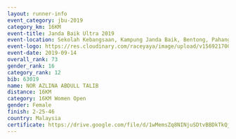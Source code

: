 ```yaml
---
layout: runner-info 
event_category: jbu-2019 
category_km: 16KM 
event-title: Janda Baik Ultra 2019  
event-location: Sekolah Kebangsaan, Kampung Janda Baik, Bentong, Pahang, Malaysia 
event-logo: https://res.cloudinary.com/raceyaya/image/upload/v1569217009/logo/janda-baik_vch1pc.jpg 
event-date: 2019-09-14 
overall_rank: 73
gender_rank: 16
category_rank: 12
bib: 63019
name: NOR AZLINA ABDULL TALIB
distance: 16KM
category: 16KM Women Open
gender: Female
finish: 2-25-46
country: Malaysia
certificate: https://drive.google.com/file/d/1wMemsZq8NINjuSDtvBBDkTkQj6-AqlG8/view?usp=sharing
---
```

